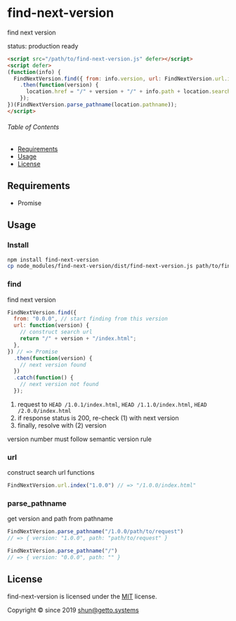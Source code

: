 # find-next-version

find next version

status: production ready

```html
<script src="/path/to/find-next-version.js" defer></script>
<script defer>
(function(info) {
  FindNextVersion.find({ from: info.version, url: FindNextVersion.url.index })
    .then(function(version) {
      location.href = "/" + version + "/" + info.path + location.search;
    });
})(FindNextVersion.parse_pathname(location.pathname));
</script>
```


###### Table of Contents

- [Requirements](#Requirements)
- [Usage](#Usage)
- [License](#License)


## Requirements

- Promise


## Usage

### Install

```bash
npm install find-next-version
cp node_modules/find-next-version/dist/find-next-version.js path/to/find-next-version.js
```

### find

find next version

```javascript
FindNextVersion.find({
  from: "0.0.0", // start finding from this version
  url: function(version) {
    // construct search url
    return "/" + version + "/index.html";
  },
}) // => Promise
  .then(function(version) {
    // next version found
  })
  .catch(function() {
    // next version not found
  });
```

1. request to `HEAD /1.0.1/index.html`, `HEAD /1.1.0/index.html`, `HEAD /2.0.0/index.html`
1. if response status is 200, re-check (1) with next version
1. finally, resolve with (2) version

version number must follow semantic version rule


### url

construct search url functions

```javascript
FindNextVersion.url.index("1.0.0") // => "/1.0.0/index.html"
```


### parse_pathname

get version and path from pathname

```javascript
FindNextVersion.parse_pathname("/1.0.0/path/to/request")
// => { version: "1.0.0", path: "path/to/request" }

FindNextVersion.parse_pathname("/")
// => { version: "0.0.0", path: "" }
```


## License

find-next-version is licensed under the [MIT](LICENSE) license.

Copyright &copy; since 2019 shun@getto.systems


